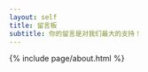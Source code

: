 ```yaml
---
layout: self
title: 留言板
subtitle: 你的留言是对我们最大的支持！
---
```


<!-- <div style="text-align: center;">
<form action="" method="GET">
    <p>昵称：<input type="text" name="name"></p>
    <p>
    性别：<input type="radio" name="sex" value="男"> 男
    <input type="radio" name="sex" value="女">女
    </p>
    <p>年龄: <select name="age" id="">
        <option value="18岁以上">18岁以上</option>
        <option value="18岁以下">18岁以下</option>
    </select></p>
    <p>留言内容:</p>
    <p><textarea name="content" id="" cols="30" rows="10"></textarea></p>
    <p>
    <button>留言</button>
    <input type="reset" value="重置">
    </p>
</form>
</div> -->

<!-- <?php
$link = mysqli_connect("127.0.0.1","root","root","liuyan") or exit("数据库连接失败！");
mysqli_set_charset($link,'utf8');
$sql = "SELECT * FROM content";
$res = mysqli_query($link,$sql);
$row = mysqli_fetch_row($res);
echo mysqli_errno($link),"<br>";
echo mysqli_error($link),"<br>";
$data = [];
while($row)
{
    $data = $row;
}
var_dump($row);
mysqli_close($link); -->

{% include page/about.html %}
